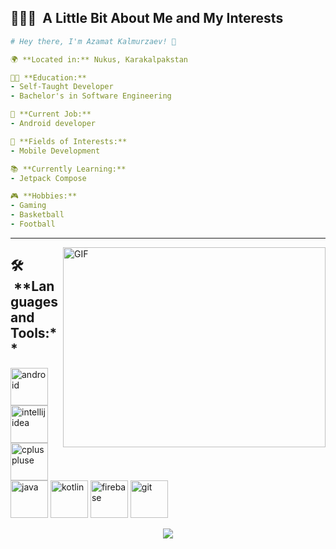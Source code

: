 <h2> 👨🏻‍💻 &nbsp;A Little Bit About Me and My Interests</h2>

```yaml
# Hey there, I'm Azamat Kalmurzaev! 👋

🌍 **Located in:** Nukus, Karakalpakstan

👨‍💻 **Education:**
- Self-Taught Developer
- Bachelor's in Software Engineering

💼 **Current Job:**
- Android developer

🚀 **Fields of Interests:**
- Mobile Development

📚 **Currently Learning:**
- Jetpack Compose

🎮 **Hobbies:**
- Gaming
- Basketball
- Football

```
  
---  

<img align="right" alt="GIF" src="https://github.com/abhisheknaiidu/abhisheknaiidu/blob/master/code.gif?raw=true" width="420" height="320" />

<h2> 🛠️ &nbsp;**Languages and Tools:**</h2>
<p align="left">
<img src="https://cdn.jsdelivr.net/gh/devicons/devicon/icons/androidstudio/androidstudio-original.svg" alt="android" width="60" height="60"/>

<img src="https://cdn.jsdelivr.net/gh/devicons/devicon/icons/intellij/intellij-original.svg" alt="intellijidea" width="60" height="60"/>  
 
<img src="https://cdn.jsdelivr.net/gh/devicons/devicon/icons/cplusplus/cplusplus-original.svg" alt="cpluspluse" width="60" height="60" />      
          
<img src="https://cdn.jsdelivr.net/gh/devicons/devicon/icons/java/java-original.svg" alt="java" width="60" height="60"/>
  
<img src="https://cdn.jsdelivr.net/gh/devicons/devicon/icons/kotlin/kotlin-original.svg" alt="kotlin" width="60" height="60" />

<img src="https://cdn.jsdelivr.net/gh/devicons/devicon/icons/firebase/firebase-plain.svg" alt="firebase" width="60" height="60"/>  

<img src="https://cdn.jsdelivr.net/gh/devicons/devicon/icons/git/git-original.svg" alt="git" width="60" height="60"/>

</p>

<p align="center">
  <img src="https://capsule-render.vercel.app/api?type=waving&color=gradient&height=100&section=footer"/>
</p> 



